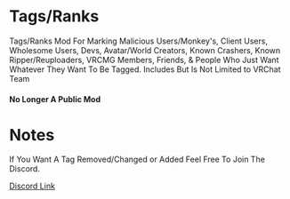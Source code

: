 # Tags/Ranks
Tags/Ranks Mod For Marking Malicious Users/Monkey's, Client Users, Wholesome Users, Devs, 
Avatar/World Creators, Known Crashers, Known Ripper/Reuploaders, VRCMG Members, Friends, 
& People Who Just Want Whatever They Want To Be Tagged. Includes But Is Not Limited to VRChat Team

#### No Longer A Public Mod

# Notes
If You Want A Tag Removed/Changed or Added Feel Free To Join The Discord.

[Discord Link](discord.gg/EN4RrZR)
